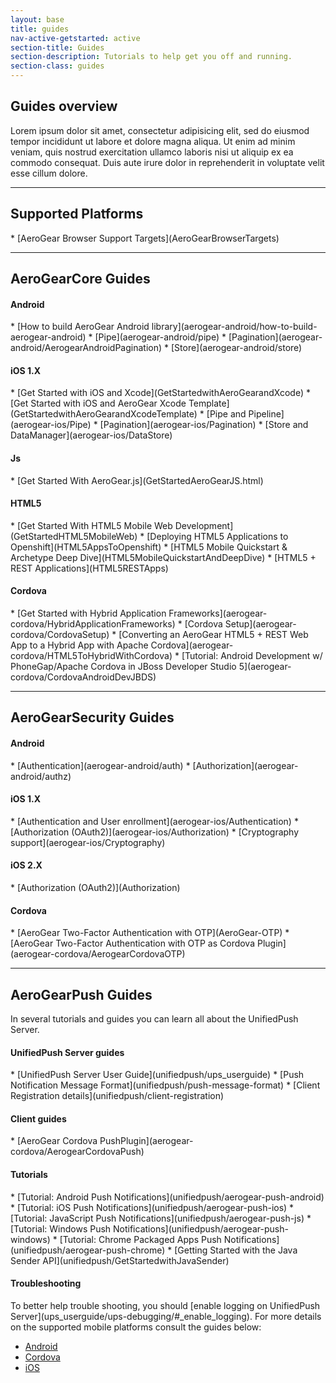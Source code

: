 ```yaml
---
layout: base
title: guides
nav-active-getstarted: active
section-title: Guides
section-description: Tutorials to help get you off and running.
section-class: guides
---
```



<h2 class="section-header" id="overview">Guides overview</h2>
Lorem ipsum dolor sit amet, consectetur adipisicing elit, sed do eiusmod tempor incididunt ut labore et dolore magna aliqua. Ut enim ad minim veniam, quis nostrud exercitation ullamco laboris nisi ut aliquip ex ea commodo consequat. Duis aute irure dolor in reprehenderit in voluptate velit esse cillum dolore.
               
---
  
<h2 class="section-header" id="SupportedPlatforms">Supported Platforms</h2>
* [AeroGear Browser Support Targets](AeroGearBrowserTargets)

---

<h2 class="section-header" id="core"><i class="fa fa-rocket"></i> AeroGear<strong>Core</strong> Guides</h2>

<h4 id="coreAndroid">Android</h4>
* [How to build AeroGear Android library](aerogear-android/how-to-build-aerogear-android)
* [Pipe](aerogear-android/pipe)
* [Pagination](aerogear-android/AerogearAndroidPagination)
* [Store](aerogear-android/store)

<h4 id="coreIOS1">iOS 1.X</h4>
* [Get Started with iOS and Xcode](GetStartedwithAeroGearandXcode)
* [Get Started with iOS and AeroGear Xcode Template](GetStartedwithAeroGearandXcodeTemplate)
* [Pipe and Pipeline](aerogear-ios/Pipe)
* [Pagination](aerogear-ios/Pagination)
* [Store and DataManager](aerogear-ios/DataStore)

<h4 id="coreJs">Js</h4>
* [Get Started With AeroGear.js](GetStartedAeroGearJS.html)

<h4 id="coreHTML5">HTML5</h4>
* [Get Started With HTML5 Mobile Web Development](GetStartedHTML5MobileWeb)
* [Deploying HTML5 Applications to Openshift](HTML5AppsToOpenshift)
* [HTML5 Mobile Quickstart & Archetype Deep Dive](HTML5MobileQuickstartAndDeepDive)
* [HTML5 + REST Applications](HTML5RESTApps)

<h4 id="coreCordova">Cordova</h4>
* [Get Started with Hybrid Application Frameworks](aerogear-cordova/HybridApplicationFrameworks)
* [Cordova Setup](aerogear-cordova/CordovaSetup)
* [Converting an AeroGear HTML5 + REST Web App to a Hybrid App with Apache Cordova](aerogear-cordova/HTML5ToHybridWithCordova)
* [Tutorial: Android Development w/ PhoneGap/Apache Cordova in JBoss Developer Studio 5](aerogear-cordova/CordovaAndroidDevJBDS)

---

<h2 class="section-header" id="security"><i class="fa fa-shield"></i> AeroGear<strong>Security</strong> Guides</h2>

<h4 id="securityAndroid">Android</h4>
* [Authentication](aerogear-android/auth)
* [Authorization](aerogear-android/authz)

<h4 id="securityIOS1">iOS 1.X</h4>
* [Authentication and User enrollment](aerogear-ios/Authentication)
* [Authorization (OAuth2)](aerogear-ios/Authorization)
* [Cryptography support](aerogear-ios/Cryptography)

<h4 id="securityIOS2">iOS 2.X</h4>
* [Authorization (OAuth2)](Authorization)

<h4 id="securityCordova">Cordova</h4>
* [AeroGear Two-Factor Authentication with OTP](AeroGear-OTP)
* [AeroGear Two-Factor Authentication with OTP as Cordova Plugin](aerogear-cordova/AerogearCordovaOTP)

---

<h2 class="section-header" id="push"><i class="fa fa-paper-plane"></i> AeroGear<strong>Push</strong> Guides</h2>

In several tutorials and guides you can learn all about the UnifiedPush Server.

<h4 id="unifiedPush">UnifiedPush Server guides</h4>
* [UnifiedPush Server User Guide](unifiedpush/ups_userguide)
* [Push Notification Message Format](unifiedpush/push-message-format)
* [Client Registration details](unifiedpush/client-registration)

<h4 id="pushClientGuides">Client guides</h4>
* [AeroGear Cordova PushPlugin](aerogear-cordova/AerogearCordovaPush)

<h4 id="pushTutorials">Tutorials</h4>
* [Tutorial: Android Push Notifications](unifiedpush/aerogear-push-android)
* [Tutorial: iOS Push Notifications](unifiedpush/aerogear-push-ios)
* [Tutorial: JavaScript Push Notifications](unifiedpush/aerogear-push-js)
* [Tutorial: Windows Push Notifications](unifiedpush/aerogear-push-windows)
* [Tutorial: Chrome Packaged Apps Push Notifications](unifiedpush/aerogear-push-chrome)
* [Getting Started with the Java Sender API](unifiedpush/GetStartedwithJavaSender)

<h4 id="pushTroubleshooting">Troubleshooting</h4>
To better help trouble shooting, you should [enable logging on UnifiedPush Server](ups_userguide/ups-debugging/#_enable_logging).
For more details on the supported mobile platforms consult the guides below:

* [Android](unifiedpush/aerogear-push-android/troubleshooting)
* [Cordova](unifiedpush/aerogear-push-cordova/troubleshooting)
* [iOS](unifiedpush/aerogear-push-ios/troubleshooting)